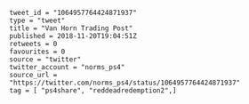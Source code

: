 ```
tweet_id = "1064957764424871937"
type = "tweet"
title = "Van Horn Trading Post"
published = 2018-11-20T19:04:51Z
retweets = 0
favourites = 0
source = "twitter"
twitter_account = "norms_ps4"
source_url = "https://twitter.com/norms_ps4/status/1064957764424871937"
tag = [ "ps4share", "reddeadredemption2",]
```

<p class='image'><img src='http://mnf.m17s.net/2018/11/20/Dsd9cNZXQAAIOzF.jpg' alt=''></p>

